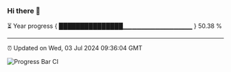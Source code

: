 ### Hi there 👋

⏳ Year progress { ███████████████▁▁▁▁▁▁▁▁▁▁▁▁▁▁▁ } 50.38 %

---

⏰ Updated on Wed, 03 Jul 2024 09:36:04 GMT

![Progress Bar CI](https://github.com/IshwaranRudhara/GIT-ACTION/workflows/Progress%20Bar%20CI/badge.svg)
